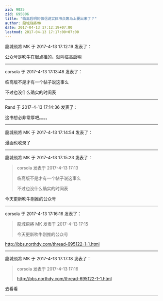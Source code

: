 ```yaml
---
aid: 9025
zid: 695806
title: "临高启明的微信说实体书众筹马上要出来了？"
author: 龍城飛將MK
date: 2017-04-13 17:12:19+07:00
lastmod: 2017-04-13 17:17:00+07:00
---
```


龍城飛將 MK 于 2017-4-13 17:12:19 发表了：

公众号是吹牛在起点推的，就叫临高启明

---

corsola 于 2017-4-13 17:13:48 发表了：

临高版不是才有一个帖子说这事么

不过也没什么确实的时间表

---

Rand 于 2017-4-13 17:14:36 发表了：

这书想必非常厚吧。。。。

---

龍城飛將 MK 于 2017-4-13 17:14:54 发表了：

漫画也收录了

---

龍城飛將 MK 于 2017-4-13 17:15:23 发表了：

> corsola 发表于 2017-4-13 17:13
>
> 临高版不是才有一个帖子说这事么
>
> 不过也没什么确实的时间表

今天更新吹牛刚推的公众号

---

corsola 于 2017-4-13 17:16:16 发表了：

> 龍城飛將 MK 发表于 2017-4-13 17:15
>
> 今天更新吹牛刚推的公众号

http://bbs.northdy.com/thread-695122-1-1.html

---

龍城飛將 MK 于 2017-4-13 17:17:18 发表了：

> corsola 发表于 2017-4-13 17:16
>
> http://bbs.northdy.com/thread-695122-1-1.html

去看看

---
